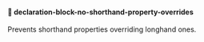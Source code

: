 #### 📍 declaration-block-no-shorthand-property-overrides

Prevents shorthand properties overriding longhand ones. 
